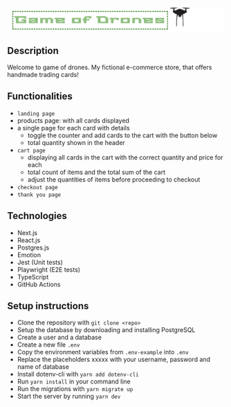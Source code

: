 ![goD Logo](public/godLogo.png)
## Description
Welcome to game of drones. My fictional e-commerce store, that offers handmade trading cards!

## Functionalities
- `landing page`
- products page: with all cards displayed
- a single page for each card with details
  - toggle the counter and add cards to the cart with the button below
  - total quantity shown in the header
- `cart page`
  - displaying all cards in the cart with the correct quantity and price for each
  - total count of items and the total sum of the cart
  - adjust the quantities of items before proceeding to checkout
- `checkout page`
- `thank you page`

## Technologies
- Next.js
- React.js
- Postgres.js
- Emotion 
- Jest (Unit tests)
- Playwright (E2E tests)
- TypeScript
- GitHub Actions

## Setup instructions

- Clone the repository with `git clone <repo>`
- Setup the database by downloading and installing PostgreSQL
- Create a user and a database
- Create a new file `.env`
- Copy the environment variables from `.env-example` into `.env`
- Replace the placeholders xxxxx with your username, password and name of database
- Install dotenv-cli with `yarn add dotenv-cli`
- Run `yarn install` in your command line
- Run the migrations with `yarn migrate up`
- Start the server by running `yarn dev`
